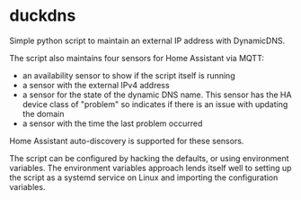 # duckdns

Simple python script to maintain an external IP address with DynamicDNS.

The script also maintains four sensors for Home Assistant via MQTT:

- an availability sensor to show if the script itself is running
- a sensor with the external IPv4 address
- a sensor for the state of the dynamic DNS name. This sensor has the HA device class of "problem" so indicates if there is an issue with updating the domain
- a sensor with the time the last problem occurred

Home Assistant auto-discovery is supported for these sensors.

The script can be configured by hacking the defaults, or using environment variables. The environment variables approach lends itself well to setting up the script as a systemd service on Linux and importing the configuration variables.
